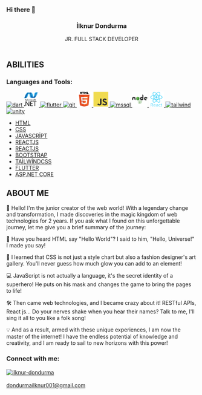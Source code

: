 ### Hi there 👋

<p align="center">
  <h3 align="center">İlknur Dondurma</h3>
  <p align="center">
    JR. FULL STACK DEVELOPER
    <br/>
    <br/>
  </p>
</p>



## ABILITIES
<h3 align="left">Languages and Tools:</h3>
<p align="left"> <a href="https://dart.dev" target="_blank" rel="noreferrer"> <img src="https://www.vectorlogo.zone/logos/dartlang/dartlang-icon.svg" alt="dart" width="40" height="40"/> </a> <a href="https://dotnet.microsoft.com/" target="_blank" rel="noreferrer"> <img src="https://raw.githubusercontent.com/devicons/devicon/master/icons/dot-net/dot-net-original-wordmark.svg" alt="dotnet" width="40" height="40"/> </a> <a href="https://flutter.dev" target="_blank" rel="noreferrer"> <img src="https://www.vectorlogo.zone/logos/flutterio/flutterio-icon.svg" alt="flutter" width="40" height="40"/> </a> <a href="https://git-scm.com/" target="_blank" rel="noreferrer"> <img src="https://www.vectorlogo.zone/logos/git-scm/git-scm-icon.svg" alt="git" width="40" height="40"/> </a> <a href="https://www.w3.org/html/" target="_blank" rel="noreferrer"> <img src="https://raw.githubusercontent.com/devicons/devicon/master/icons/html5/html5-original-wordmark.svg" alt="html5" width="40" height="40"/> </a> <a href="https://developer.mozilla.org/en-US/docs/Web/JavaScript" target="_blank" rel="noreferrer"> <img src="https://raw.githubusercontent.com/devicons/devicon/master/icons/javascript/javascript-original.svg" alt="javascript" width="40" height="40"/> </a> <a href="https://www.microsoft.com/en-us/sql-server" target="_blank" rel="noreferrer"> <img src="https://www.svgrepo.com/show/303229/microsoft-sql-server-logo.svg" alt="mssql" width="40" height="40"/> </a> <a href="https://nodejs.org" target="_blank" rel="noreferrer"> <img src="https://raw.githubusercontent.com/devicons/devicon/master/icons/nodejs/nodejs-original-wordmark.svg" alt="nodejs" width="40" height="40"/> </a> <a href="https://reactjs.org/" target="_blank" rel="noreferrer"> <img src="https://raw.githubusercontent.com/devicons/devicon/master/icons/react/react-original-wordmark.svg" alt="react" width="40" height="40"/> </a> <a href="https://tailwindcss.com/" target="_blank" rel="noreferrer"> <img src="https://www.vectorlogo.zone/logos/tailwindcss/tailwindcss-icon.svg" alt="tailwind" width="40" height="40"/> </a> <a href="https://unity.com/" target="_blank" rel="noreferrer"> <img src="https://www.vectorlogo.zone/logos/unity3d/unity3d-icon.svg" alt="unity" width="40" height="40"/> </a> </p>


* [HTML](#)
* [ CSS ](#)
* [ JAVASCRİPT](#)
* [ REACTJS ](#)
* [ REACTJS ](#)
* [ BOOTSTRAP](#)
* [ TAİLWİNDCSS](#)
* [ FLUTTER ](#)
* [ ASP.NET CORE](#)






## ABOUT ME
🎉 Hello! I'm the junior creator of the web world! With a legendary change and transformation, I made discoveries in the magic kingdom of web technologies for 2 years. If you ask what I found on this unforgettable journey, let me give you a brief summary of the journey:

🌟 Have you heard HTML say "Hello World"? I said to him, "Hello, Universe!" I made you say!

🚀 I learned that CSS is not just a style chart but also a fashion designer's art gallery. You'll never guess how much glow you can add to an element!

💻 JavaScript is not actually a language, it's the secret identity of a superhero! He puts on his mask and changes the game to bring the pages to life!

🛠️ Then came web technologies, and I became crazy about it! RESTful APIs, React js... Do your nerves shake when you hear their names? Talk to me, I'll sing it all to you like a folk song!

💡 And as a result, armed with these unique experiences, I am now the master of the internet! I have the endless potential of knowledge and creativity, and I am ready to sail to new horizons with this power!


<h3 align="left">Connect with me:</h3>
<p align="left">
<a href="https://linkedin.com/in/ilknur-dondurma" target="blank"><img align="center" src="https://raw.githubusercontent.com/rahuldkjain/github-profile-readme-generator/master/src/images/icons/Social/linked-in-alt.svg" alt="ilknur-dondurma" height="30" width="40" /></a>
  <br/>
  <br/>
<a href="#"/>dondurmailknur001@gmail.com</a>
</p>
